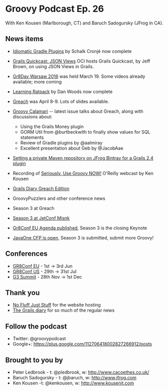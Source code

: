 # Groovy Podcast Ep. 26

With Ken Kousen (Marlborough, CT) and Baruch Sadogursky (JFrog in CA).

## News items

* [Idiomatic Gradle Plugins](https://leanpub.com/idiomaticgradle) by Schalk Cronj&eacute; now complete

* [Grails Quickcast: JSON Views](https://www.youtube.com/watch?v=ROwKJZJSTQc) OCI hosts Grails Quickcast, by Jeff Brown, on using JSON Views in Grails.

* [Gr8Day Warsaw 2016](http://warsaw.gr8days.pl/#/) was held March 19. Some videos already available; more coming

* [Learning Ratpack](http://shop.oreilly.com/product/0636920037545.do) by Dan Woods now complete

* [Greach](http://greachconf.com/) was April 8-9. Lots of slides available.

* [Groovy Calamari](http://groovycalamari.com/) -- latest issue talks about Greach, along with discussions about:
  * Using the Grails Money plugin
  * GORM Util from @burtbeckwith to finally show values for SQL statements
  * Review of Gradle plugins by @aalmiray
  * Excellent presentation about Geb by @JacobAae

* [Setting a private Maven repository on JFrog Bintray for a Grails 2.4 plugin](https://medium.com/ross-intelligence-s-technical-blog/setting-a-private-maven-repository-on-jfrog-bintray-for-a-grails-2-4-plugin-e22650b03174#.657hw1ri1)

* Recording of [Seriously, Use Groovy NOW!](http://www.oreilly.com/pub/e/3648) O'Reilly webcast by Ken Kousen

* [Grails Diary Greach Edition](http://grydeske.net/news/show/133)

* GroovyPuzzlers and other conference news
 * Season 3 at Greach
 * [Season 3 at JetConf Misnk](http://jetconf.by/)
 * [Gr8Conf EU Agenda published](http://gr8conf.eu/#/agenda/_), Season 3 is the closing Keynote
 * [JavaOne CFP is open](https://www.oracle.com/javaone/call-for-proposals.html), Season 3 is submitted, submit more Groovy! 

## Conferences

* [GR8Conf EU](http://gr8conf.eu/#/) - 1st -> 3rd Jun
* [GR8Conf US](http://gr8conf.us/#/) - 29th -> 31st Jul
* [G3 Summit](https://g3summit.com/conference/fort_lauderdale/2016/11/home) - 28th Nov -> 1st Dec

## Thank you

* [No Fluff Just Stuff](https://nofluffjuststuff.com/home/main) for the website hosting
* [The Grails diary](http://grydeske.net/news) for so much of the regular news

## Follow the podcast

* Twitter: @groovypodcast
* Google+: https://plus.google.com/112706418002827266912/posts

## Brought to you by

* Peter Ledbrook - t: @pledbrook, w: http://www.cacoethes.co.uk/
* Baruch Sadogursky - t: @jbaruch, w: http://www.jfrog.com
* Ken Kousen -t: @kenkousen, w: http://www.kousenit.com
